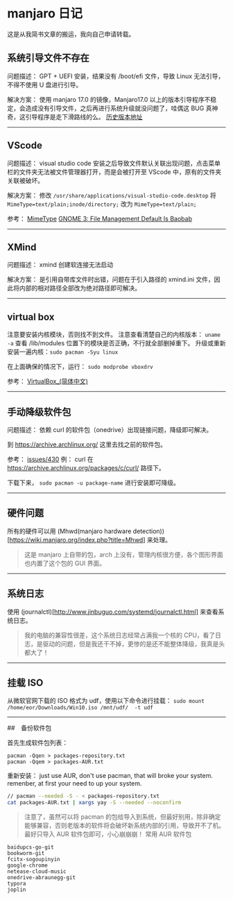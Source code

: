 # manjaro 日记
这是从我简书文章的搬运，我向自己申请转载。
## 系统引导文件不存在
问题描述：
GPT + UEFI 安装，结果没有 /boot/efi 文件，导致 Linux 无法引导，不得不使用 U 盘进行引导。

解决方案：
使用 manjaro 17.0 的镜像，Manjaro17.0 以上的版本引导程序不稳定，会造成没有引导文件，之后再进行系统升级就没问题了，哇偶这 BUG 真神奇，这引导程序是走下滑路线的么。
[历史版本地址](https://sourceforge.net/projects/manjarolinux/files/archive/)

---

## VScode
问题描述：
visual studio code 安装之后导致文件默认关联出现问题，点击菜单栏的文件夹无法被文件管理器打开，而是会被打开至 VScode 中，原有的文件夹关联被破坏。

解决方案：
修改  `/usr/share/applications/visual-studio-code.desktop`
将 `MimeType=text/plain;inode/directory;` 改为 `MimeType=text/plain;`

参考：
[MimeType](https://developer.mozilla.org/zh-CN/docs/Web/HTTP/Basics_of_HTTP/MIME_Types)
[GNOME 3: File Management Default Is Baobab](https://bbs.archlinux.org/viewtopic.php?id=151907)

---

## XMind
问题描述：
xmind 创建软连接无法启动

解决方案：
是引用自带库文件时出错，问题在于引入路径的 xmind.ini 文件，因此将内部的相对路径全部改为绝对路径即可解决。

---

## virtual box

注意要安装内核模块，否则找不到文件。
注意查看清楚自己的内核版本：
`uname -a`
查看 /lib/modules 位置下的模块是否正确，不行就全部删掉重下。
升级或重新安装一遍内核：`sudo pacman -Syu linux`

在上面确保的情况下，运行：
`sudo modprobe vboxdrv `

参考：
[VirtualBox_(简体中文)](https://wiki.archlinux.org/index.php/VirtualBox_(%E7%AE%80%E4%BD%93%E4%B8%AD%E6%96%87)#%E5%9C%A8_Arch_%E9%87%8C%E5%AE%89%E8%A3%85_VirtualBox)

---

## 手动降级软件包
问题描述：
依赖 curl 的软件包（onedrive）出现链接问题，降级即可解决。

到 https://archive.archlinux.org/ 这里去找之前的软件包。

参考：
[issues/430](https://github.com/skilion/onedrive/issues/430)
例： curl 在 https://archive.archlinux.org/packages/c/curl/ 路径下。

下载下来， `sudo pacman -u package-name` 进行安装即可降级。

---

## 硬件问题
所有的硬件可以用 (Mhwd(manjaro hardware detection))[https://wiki.manjaro.org/index.php?title=Mhwd] 来处理。
> 这是 manjaro 上自带的包，arch 上没有，管理内核很方便，各个图形界面也内置了这个包的 GUI 界面。

---

## 系统日志

使用 (journalctl)[http://www.jinbuguo.com/systemd/journalctl.html] 来查看系统日志。
> 我的电脑的兼容性很差，这个系统日志经常占满我一个核的 CPU，看了日志，是驱动的问题，但是我还干不掉，更惨的是还不能整体降级，我真是头都大了！

---
## 挂载 ISO
从微软官网下载的 ISO 格式为 udf，使用以下命令进行挂载：
`sudo mount /home/eor/Downloads/Win10.iso /mnt/udf/  -t udf`

---

##　备份软件包

首先生成软件包列表：
```
pacman -Qqen > packages-repository.txt
pacman -Qqem > packages-AUR.txt
```
重新安装：
just use AUR, don't use pacman, that will broke your system.
remenber, at first your need to up your system.
```bash
// pacman --needed -S - < packages-repository.txt
cat packages-AUR.txt | xargs yay -S --needed --noconfirm
```
> 注意了，虽然可以将 pacman 的包给导入到系统，但最好别用，除非确定能够兼容，否则老版本的软件将会破坏新系统内部的引用，导致开不了机。最好只导入 AUR 软件包即可，小心崩崩崩！
常用 AUR 软件包 
```
baidupcs-go-git
bookworm-git
fcitx-sogoupinyin
google-chrome
netease-cloud-music
onedrive-abraunegg-git
typora
joplin
```
